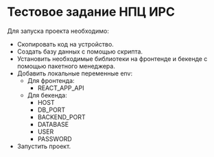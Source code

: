 # Тестовое задание НПЦ ИРС

Для запуска проекта необходимо:

- Скопировать код на устройство.
- Создать базу данных с помощью скрипта.
- Установить необходимые библиотеки на фронтенде и бекенде с помощью пакетного менеджера.
- Добавить локальные переменные env:
  - Для фронтенда:
    - REACT_APP_API
  - Для бекенда:
    - HOST
    - DB_PORT
    - BACKEND_PORT
    - DATABASE
    - USER
    - PASSWORD
- Запустить проект.
